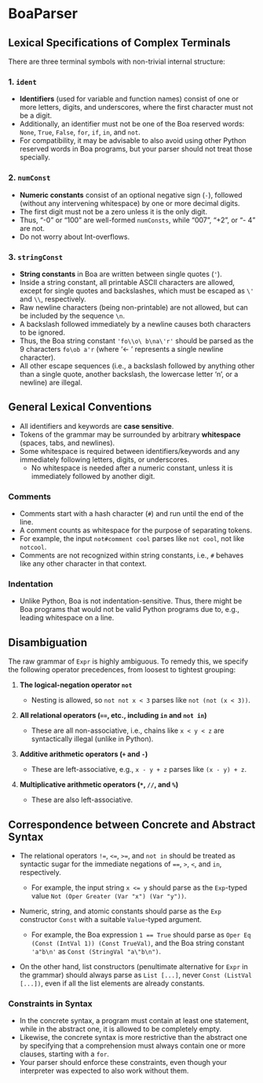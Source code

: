 # BoaParser

## Lexical Specifications of Complex Terminals

There are three terminal symbols with non-trivial internal structure:

### 1. `ident`
   - **Identifiers** (used for variable and function names) consist of one or more letters, digits, and underscores, where the first character must not be a digit.
   - Additionally, an identifier must not be one of the Boa reserved words: `None`, `True`, `False`, `for`, `if`, `in`, and `not`.
   - For compatibility, it may be advisable to also avoid using other Python reserved words in Boa programs, but your parser should not treat those specially.

### 2. `numConst`
   - **Numeric constants** consist of an optional negative sign (`-`), followed (without any intervening whitespace) by one or more decimal digits.
   - The first digit must not be a zero unless it is the only digit.
   - Thus, “-0” or “100” are well-formed `numConsts`, while “007”, “+2”, or “- 4” are not.
   - Do not worry about Int-overflows.

### 3. `stringConst`
   - **String constants** in Boa are written between single quotes (`'`).
   - Inside a string constant, all printable ASCII characters are allowed, except for single quotes and backslashes, which must be escaped as `\'` and `\\`, respectively.
   - Raw newline characters (being non-printable) are not allowed, but can be included by the sequence `\n`.
   - A backslash followed immediately by a newline causes both characters to be ignored.
   - Thus, the Boa string constant `'fo\\o\ b\na\'r'` should be parsed as the 9 characters `fo\ob a'r` (where ‘<- ’ represents a single newline character).
   - All other escape sequences (i.e., a backslash followed by anything other than a single quote, another backslash, the lowercase letter ‘n’, or a newline) are illegal.
     
## General Lexical Conventions

- All identifiers and keywords are **case sensitive**.
- Tokens of the grammar may be surrounded by arbitrary **whitespace** (spaces, tabs, and newlines).
- Some whitespace is required between identifiers/keywords and any immediately following letters, digits, or underscores. 
  - No whitespace is needed after a numeric constant, unless it is immediately followed by another digit.

### Comments
- Comments start with a hash character (`#`) and run until the end of the line.
- A comment counts as whitespace for the purpose of separating tokens.
- For example, the input `not#comment cool` parses like `not cool`, not like `notcool`.
- Comments are not recognized within string constants, i.e., `#` behaves like any other character in that context.

### Indentation
- Unlike Python, Boa is not indentation-sensitive. Thus, there might be Boa programs that would not be valid Python programs due to, e.g., leading whitespace on a line.


## Disambiguation

The raw grammar of `Expr` is highly ambiguous. To remedy this, we specify the following operator precedences, from loosest to tightest grouping:

1. **The logical-negation operator `not`**
   - Nesting is allowed, so `not not x < 3` parses like `not (not (x < 3))`.

2. **All relational operators (`==`, etc., including `in` and `not in`)**
   - These are all non-associative, i.e., chains like `x < y < z` are syntactically illegal (unlike in Python).

3. **Additive arithmetic operators (`+` and `-`)**
   - These are left-associative, e.g., `x - y + z` parses like `(x - y) + z`.

4. **Multiplicative arithmetic operators (`*`, `//`, and `%`)**
   - These are also left-associative.

## Correspondence between Concrete and Abstract Syntax

- The relational operators `!=`, `<=`, `>=`, and `not in` should be treated as syntactic sugar for the immediate negations of `==`, `>`, `<`, and `in`, respectively.
  - For example, the input string `x <= y` should parse as the `Exp`-typed value `Not (Oper Greater (Var "x") (Var "y"))`.

- Numeric, string, and atomic constants should parse as the `Exp` constructor `Const` with a suitable `Value`-typed argument.
  - For example, the Boa expression `1 == True` should parse as `Oper Eq (Const (IntVal 1)) (Const TrueVal)`, and the Boa string constant `'a"b\n'` as `Const (StringVal "a\"b\n")`.

- On the other hand, list constructors (penultimate alternative for `Expr` in the grammar) should always parse as `List [...]`, never `Const (ListVal [...])`, even if all the list elements are already constants.

### Constraints in Syntax
- In the concrete syntax, a program must contain at least one statement, while in the abstract one, it is allowed to be completely empty.
- Likewise, the concrete syntax is more restrictive than the abstract one by specifying that a comprehension must always contain one or more clauses, starting with a `for`.
- Your parser should enforce these constraints, even though your interpreter was expected to also work without them.

